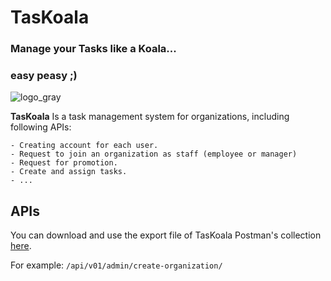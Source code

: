 # **TasKoala**

### Manage your Tasks like a Koala...
### easy peasy ;)

![logo_gray](https://github.com/maripillon/TasKoala/blob/master/Logo/Logo_gray.png?raw=true)

**TasKoala** Is a task management system for organizations, including following APIs:

    - Creating account for each user.
    - Request to join an organization as staff (employee or manager)
    - Request for promotion.
    - Create and assign tasks.
    - ...


## APIs

You can download and use the export file of TasKoala Postman's collection [here](https://github.com/maripillon/TasKoala/tree/master/files/postman).

For example:
`/api/v01/admin/create-organization/`



